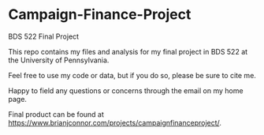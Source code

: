 # Campaign-Finance-Project
BDS 522 Final Project

This repo contains my files and analysis for my final project in BDS 522 at the University of Pennsylvania.

Feel free to use my code or data, but if you do so, please be sure to cite me.

Happy to field any questions or concerns through the email on my home page.

Final product can be found at https://www.brianjconnor.com/projects/campaignfinanceproject/.
